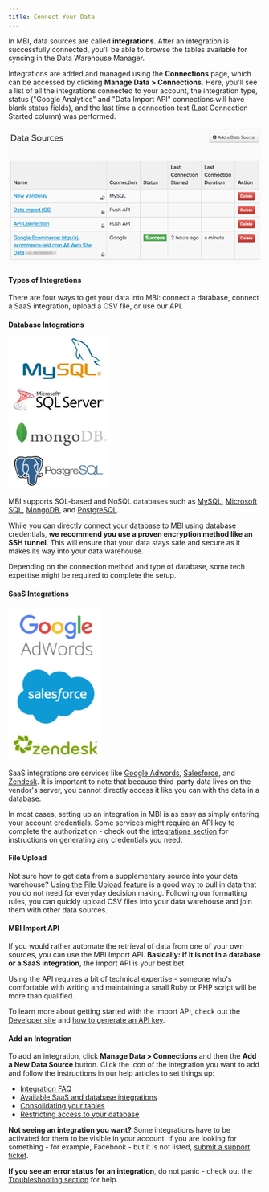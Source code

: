 ```yaml
---
title: Connect Your Data
---
```


In MBI, data sources are called **integrations**. After an integration is successfully connected, you'll be able to browse the tables available for syncing in the Data Warehouse Manager.

Integrations are added and managed using the **Connections** page, which can be accessed by clicking **Manage Data &gt; Connections.** Here, you'll see a list of all the integrations connected to your account, the integration type, status ("Google Analytics" and "Data Import API" connections will have blank status fields), and the last time a connection test (Last Connection Started column) was performed.

![Data\_Sources\_Table.png](../../../assets/Data_Sources_Table.png)

#### Types of Integrations

There are four ways to get your data into MBI: connect a database, connect a SaaS integration, upload a CSV file, or use our API.

#### Database Integrations

![Database\_icons.jpg](../../../assets/Database_icons.jpg)

MBI supports SQL-based and NoSQL databases such as [MySQL](../importing-data/integrations/mysql-via-ssh-tunnel.md), [Microsoft SQL](../integrations/microsoft-sql-server.md), [MongoDB](../integrations/mongodb-via-ssh-tunnel.md), and [PostgreSQL](../integrations/postgresql.md).

While you can directly connect your database to MBI using database credentials, **we recommend you use a proven encryption method like an SSH tunnel**. This will ensure that your data stays safe and secure as it makes its way into your data warehouse.

Depending on the connection method and type of database, some tech expertise might be required to complete the setup.

#### SaaS Integrations

![](../../../assets/SaaS_icons.jpg)

SaaS integrations are services like [Google Adwords](../integrations/google-adwords.md), [Salesforce](../integrations/salesforce.md), and [Zendesk](../integrations/zendesk.md). It is important to note that because third-party data lives on the vendor's server, you cannot directly access it like you can with the data in a database.

In most cases, setting up an integration in MBI is as easy as simply entering your account credentials. Some services might require an API key to complete the authorization - check out the [integrations section](../integrations/integrations.md) for instructions on generating any credentials you need.

#### File Upload

Not sure how to get data from a supplementary source into your data warehouse? [Using the File Upload feature](../connecting-data/using-file-uploader.md) is a good way to pull in data that you do not need for everyday decision making. Following our formatting rules, you can quickly upload CSV files into your data warehouse and join them with other data sources.

#### MBI Import API

If you would rather automate the retrieval of data from one of your own sources, you can use the MBI Import API. **Basically: if it is not in a database or a SaaS integration**, the Import API is your best bet.

Using the API requires a bit of technical expertise - someone who's comfortable with writing and maintaining a small Ruby or PHP script will be more than qualified.

To learn more about getting started with the Import API, check out the [Developer site](https://devdocs.magento.com/mbi/docs/getting-started.html) and [how to generate an API key](https://devdocs.magento.com/mbi/docs/import-api.html).

#### Add an Integration

To add an integration, click **Manage Data &gt; Connections** and then the **Add a New Data Source** button. Click the icon of the integration you want to add and follow the instructions in our help articles to set things up:

* [Integration FAQ](https://support.magento.com/hc/en-us/sections/360003161871-Integration-FAQ)
* [Available SaaS and database integrations](../integrations/integrations.md)
* [Consolidating your tables](../../best-practices/consolidating-your-tables.md)
* [Restricting access to your database](../../administrator/account-management/restrict-db-access.md)

**Not seeing an integration you want?** Some integrations have to be activated for them to be visible in your account. If you are looking for something - for example, Facebook - but it is not listed, [submit a support ticket](../../getting-started/support.md).

**If you see an error status for an integration**, do not panic - check out the [Troubleshooting section](https://support.magento.com/hc/en-us/sections/360003078151) for help.
